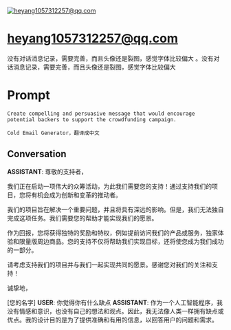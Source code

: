 
[![heyang1057312257@qq.com](https://flow-prompt-covers.s3.us-west-1.amazonaws.com/icon/realistic/real_9.png)]()
# heyang1057312257@qq.com 
没有对话消息记录，需要完善，而且头像还是裂图，感觉字体比较偏大 。没有对话消息记录，需要完善，而且头像还是裂图，感觉字体比较偏大 

# Prompt

```
Create compelling and persuasive message that would encourage potential backers to support the crowdfunding campaign.

Cold Email Generator，翻译成中文
```

## Conversation

**ASSISTANT**: 尊敬的支持者，



我们正在启动一项伟大的众筹活动，为此我们需要您的支持！通过支持我们的项目，您将有机会成为创新和变革的推动者。



我们的项目旨在解决一个重要问题，并且将具有深远的影响。但是，我们无法独自完成这项任务。我们需要您的帮助才能实现我们的愿景。



作为回报，您将获得独特的奖励和特权，例如提前访问我们的产品或服务，独家体验和限量版周边商品。您的支持不仅将帮助我们实现目标，还将使您成为我们成功的一部分。



请考虑支持我们的项目并与我们一起实现共同的愿景。感谢您对我们的关注和支持！



诚挚地，

[您的名字]
**USER**: 你觉得你有什么缺点
**ASSISTANT**: 作为一个人工智能程序，我没有情感和意识，也没有自己的想法和观点。因此，我无法像人类一样拥有缺点或优点。我的设计目的是为了提供准确和有用的信息，以回答用户的问题和需求。


